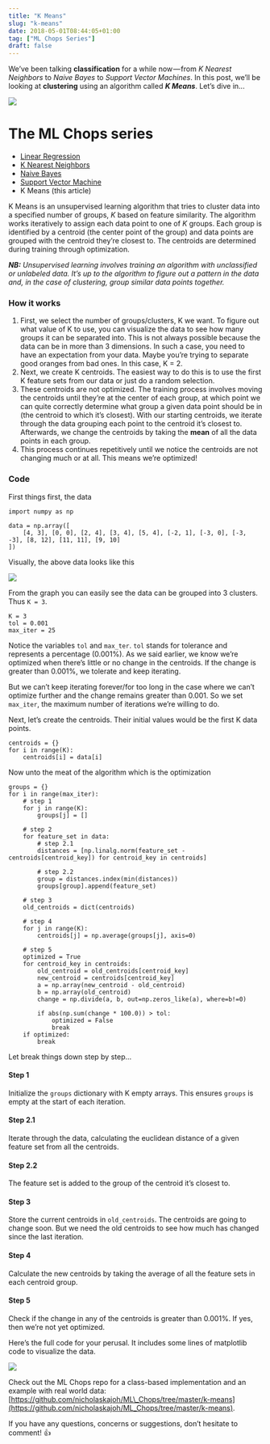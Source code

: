 ```yaml
---
title: "K Means"
slug: "k-means"
date: 2018-05-01T08:44:05+01:00
tag: ["ML Chops Series"]
draft: false
---
```


We’ve been talking **classification** for a while now — from _K Nearest Neighbors_ to _Naive Bayes_ to _Support Vector Machines_. In this post, we’ll be looking at **clustering** using an algorithm called **_K Means_**. Let’s dive in...

![](https://cdn-images-1.medium.com/max/800/1*C2uxvEivKa4FQYimkl6OJA.jpeg)

# The ML Chops series
- [Linear Regression](/linear-regression)
- [K Nearest Neighbors](/k-nearest-neighbors)
- [Naive Bayes](/naive-bayes)
- [Support Vector Machine](/support-vector-machine)
- K Means (this article)

K Means is an unsupervised learning algorithm that tries to cluster data into a specified number of groups, _K_ based on feature similarity. The algorithm works iteratively to assign each data point to one of _K_ groups. Each group is identified by a centroid (the center point of the group) and data points are grouped with the centroid they’re closest to. The centroids are determined during training through optimization.

**_NB:_** _Unsupervised learning involves training an algorithm with unclassified or unlabeled data. It’s up to the algorithm to figure out a pattern in the data and, in the case of clustering, group similar data points together._

### How it works

1.  First, we select the number of groups/clusters, K we want. To figure out what value of K to use, you can visualize the data to see how many groups it can be separated into. This is not always possible because the data can be in more than 3 dimensions. In such a case, you need to have an expectation from your data. Maybe you’re trying to separate good oranges from bad ones. In this case, K = 2.
2.  Next, we create K centroids. The easiest way to do this is to use the first K feature sets from our data or just do a random selection.
3.  These centroids are not optimized. The training process involves moving the centroids until they’re at the center of each group, at which point we can quite correctly determine what group a given data point should be in (the centroid to which it’s closest). With our starting centroids, we iterate through the data grouping each point to the centroid it’s closest to. Afterwards, we change the centroids by taking the **mean** of all the data points in each group.
4.  This process continues repetitively until we notice the centroids are not changing much or at all. This means we’re optimized!

### Code

First things first, the data

    import numpy as np

    data = np.array([  
        [4, 3], [0, 0], [2, 4], [3, 4], [5, 4], [-2, 1], [-3, 0], [-3, -3], [8, 12], [11, 11], [9, 10]  
    ])

Visually, the above data looks like this

![](https://cdn-images-1.medium.com/max/800/1*qsdD6dP7zqBd-jQO2sg0pQ.png)

From the graph you can easily see the data can be grouped into 3 clusters. Thus `K = 3`.

    K = 3  
    tol = 0.001  
    max_iter = 25

Notice the variables `tol` and `max_ter`. `tol` stands for tolerance and represents a percentage (0.001%). As we said earlier, we know we’re optimized when there’s little or no change in the centroids. If the change is greater than 0.001%, we tolerate and keep iterating.

But we can’t keep iterating forever/for too long in the case where we can’t optimize further and the change remains greater than 0.001. So we set `max_iter`, the maximum number of iterations we’re willing to do.

Next, let’s create the centroids. Their initial values would be the first K data points.

    centroids = {}  
    for i in range(K):  
        centroids[i] = data[i]

Now unto the meat of the algorithm which is the optimization

    groups = {}  
    for i in range(max_iter):  
        # step 1  
        for j in range(K):  
            groups[j] = []

        # step 2  
        for feature_set in data:  
            # step 2.1  
            distances = [np.linalg.norm(feature_set - centroids[centroid_key]) for centroid_key in centroids]

            # step 2.2  
            group = distances.index(min(distances))  
            groups[group].append(feature_set)

        # step 3  
        old_centroids = dict(centroids)

        # step 4  
        for j in range(K):  
            centroids[j] = np.average(groups[j], axis=0)

        # step 5  
        optimized = True  
        for centroid_key in centroids:  
            old_centroid = old_centroids[centroid_key]  
            new_centroid = centroids[centroid_key]  
            a = np.array(new_centroid - old_centroid)  
            b = np.array(old_centroid)  
            change = np.divide(a, b, out=np.zeros_like(a), where=b!=0)

            if abs(np.sum(change * 100.0)) > tol:  
                optimized = False  
                break  
        if optimized:  
            break

Let break things down step by step…

#### Step 1

Initialize the `groups` dictionary with K empty arrays. This ensures `groups` is empty at the start of each iteration.

#### Step 2.1

Iterate through the data, calculating the euclidean distance of a given feature set from all the centroids.

#### Step 2.2

The feature set is added to the group of the centroid it’s closest to.

#### Step 3

Store the current centroids in `old_centroids`. The centroids are going to change soon. But we need the old centroids to see how much has changed since the last iteration.

#### Step 4

Calculate the new centroids by taking the average of all the feature sets in each centroid group.

#### Step 5

Check if the change in any of the centroids is greater than 0.001%. If yes, then we’re not yet optimized.

Here’s the full code for your perusal. It includes some lines of matplotlib code to visualize the data.

<script src="https://gist.github.com/nicholaskajoh/a667e20925abfb5f8ad9bf748b5092fe.js"></script>

![](https://cdn-images-1.medium.com/max/800/1*xOImz1NtPQd8NrG5Y0AHWQ.png)

Check out the ML Chops repo for a class-based implementation and an example with real world data: [https://github.com/nicholaskajoh/ML\_Chops/tree/master/k-means](https://github.com/nicholaskajoh/ML_Chops/tree/master/k-means).

If you have any questions, concerns or suggestions, don’t hesitate to comment! 👍